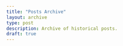 ```yaml
---
title: "Posts Archive"
layout: archive
type: post
description: Archive of historical posts.
draft: true
---
```

